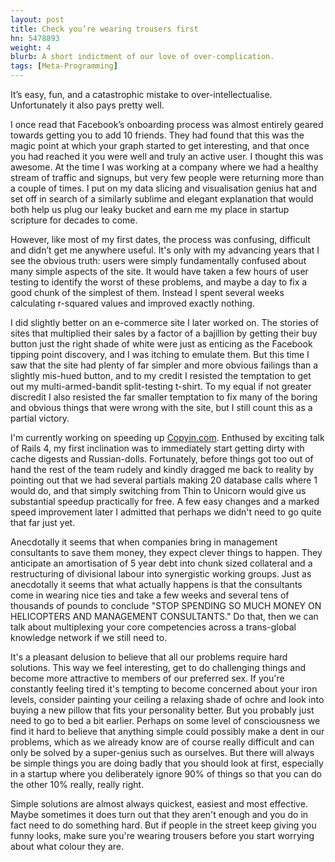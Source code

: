 ```yaml
---
layout: post
title: Check you’re wearing trousers first
hn: 5478893
weight: 4
blurb: A short indictment of our love of over-complication.
tags: [Meta-Programming]
---
```

It’s easy, fun, and a catastrophic mistake to over-intellectualise. Unfortunately it also pays pretty well.

I once read that Facebook’s onboarding process was almost entirely geared towards getting you to add 10 friends. They had found that this was the magic point at which your graph started to get interesting, and that once you had reached it you were well and truly an active user. I thought this was awesome. At the time I was working at a company where we had a healthy stream of traffic and signups, but very few people were returning more than a couple of times. I put on my data slicing and visualisation genius hat and set off in search of a similarly sublime and elegant explanation that would both help us plug our leaky bucket and earn me my place in startup scripture for decades to come.

However, like most of my first dates, the process was confusing, difficult and didn’t get me anywhere useful. It's only with my advancing years that I see the obvious truth: users were simply fundamentally confused about many simple aspects of the site. It would have taken a few hours of user testing to identify the worst of these problems, and maybe a day to fix a good chunk of the simplest of them. Instead I spent several weeks calculating r-squared values and improved exactly nothing.

I did slightly better on an e-commerce site I later worked on. The stories of sites that multiplied their sales by a factor of a bajillion by getting their buy button just the right shade of white were just as enticing as the Facebook tipping point discovery, and I was itching to emulate them. But this time I saw that the site had plenty of far simpler and more obvious failings than a slightly mis-hued button, and to my credit I resisted the temptation to get out my multi-armed-bandit split-testing t-shirt. To my equal if not greater discredit I also resisted the far smaller temptation to fix many of the boring and obvious things that were wrong with the site, but I still count this as a partial victory.

I'm currently working on speeding up <a href="http://www.copyin.com" target="_blank" id="copyin-link-in-trousers-post">Copyin.com</a>. Enthused by exciting talk of Rails 4, my first inclination was to immediately start getting dirty with cache digests and Russian-dolls. Fortunately, before things got too out of hand the rest of the team rudely and kindly dragged me back to reality by pointing out that we had several partials making 20 database calls where 1 would do, and that simply switching from Thin to Unicorn would give us substantial speedup practically for free. A few easy changes and a marked speed improvement later I admitted that perhaps we didn't need to go quite that far just yet.

Anecdotally it seems that when companies bring in management consultants to save them money, they expect clever things to happen. They anticipate an amortisation of 5 year debt into chunk sized collateral and a restructuring of divisional labour into synergistic working groups. Just as anecdotally it seems that what actually happens is that the consultants come in wearing nice ties and take a few weeks and several tens of thousands of pounds to conclude "STOP SPENDING SO MUCH MONEY ON HELICOPTERS AND MANAGEMENT CONSULTANTS." Do that, then we can talk about multiplexing your core competencies across a trans-global knowledge network if we still need to.

It's a pleasant delusion to believe that all our problems require hard solutions. This way we feel interesting, get to do challenging things and become more attractive to members of our preferred sex. If you're constantly feeling tired it's tempting to become concerned about your iron levels, consider painting your ceiling a relaxing shade of ochre and look into buying a new pillow that fits your personality better. But you probably just need to go to bed a bit earlier. Perhaps on some level of consciousness we find it hard to believe that anything simple could possibly make a dent in our problems, which as we already know are of course really difficult and can only be solved by a super-genius such as ourselves. But there will always be simple things you are doing badly that you should look at first, especially in a startup where you deliberately ignore 90% of things so that you can do the other 10% really, really right.

Simple solutions are almost always quickest, easiest and most effective. Maybe sometimes it does turn out that they aren't enough and you do in fact need to do something hard. But if people in the street keep giving you funny looks, make sure you're wearing trousers before you start worrying about what colour they are.
